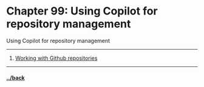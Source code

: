 # Chapter 99: Using Copilot for repository management

Using Copilot for repository management

---

1. [Working with Github repositories](./repository.md)



---

#### [../back](../README.md)
